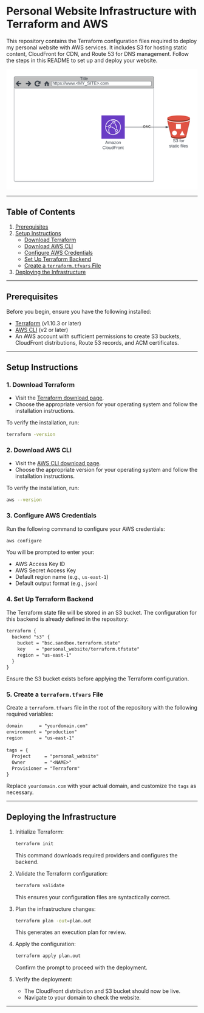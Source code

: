 # Personal Website Infrastructure with Terraform and AWS

This repository contains the Terraform configuration files required to deploy my personal website with AWS services. It includes S3 for hosting static content, CloudFront for CDN, and Route 53 for DNS management. Follow the steps in this README to set up and deploy your website.

![architecture.png](img/architecture.png)

---

## Table of Contents
1. [Prerequisites](#prerequisites)
2. [Setup Instructions](#setup-instructions)
    - [Download Terraform](#download-terraform)
    - [Download AWS CLI](#download-aws-cli)
    - [Configure AWS Credentials](#configure-aws-credentials)
    - [Set Up Terraform Backend](#set-up-terraform-backend)
    - [Create a `terraform.tfvars` File](#create-a-terraformtfvars-file)
3. [Deploying the Infrastructure](#deploying-the-infrastructure)

---

## Prerequisites

Before you begin, ensure you have the following installed:
- [Terraform](https://developer.hashicorp.com/terraform/downloads) (v1.10.3 or later)
- [AWS CLI](https://aws.amazon.com/cli/) (v2 or later)
- An AWS account with sufficient permissions to create S3 buckets, CloudFront distributions, Route 53 records, and ACM certificates.

---

## Setup Instructions

### 1. Download Terraform
- Visit the [Terraform download page](https://developer.hashicorp.com/terraform/downloads).
- Choose the appropriate version for your operating system and follow the installation instructions.

To verify the installation, run:
```bash
terraform -version
```

### 2. Download AWS CLI
- Visit the [AWS CLI download page](https://aws.amazon.com/cli/).
- Choose the appropriate version for your operating system and follow the installation instructions.

To verify the installation, run:
```bash
aws --version
```

### 3. Configure AWS Credentials
Run the following command to configure your AWS credentials:
```bash
aws configure
```
You will be prompted to enter your:
- AWS Access Key ID
- AWS Secret Access Key
- Default region name (e.g., `us-east-1`)
- Default output format (e.g., `json`)

### 4. Set Up Terraform Backend
The Terraform state file will be stored in an S3 bucket. The configuration for this backend is already defined in the repository:
```hcl
terraform {
  backend "s3" {
    bucket = "bsc.sandbox.terraform.state"
    key    = "personal_website/terraform.tfstate"
    region = "us-east-1"
  }
}
```
Ensure the S3 bucket exists before applying the Terraform configuration.

### 5. Create a `terraform.tfvars` File
Create a `terraform.tfvars` file in the root of the repository with the following required variables:
```hcl
domain      = "yourdomain.com"
environment = "production"
region      = "us-east-1"

tags = {
  Project     = "personal_website"
  Owner       = "<NAME>"
  Provisioner = "Terraform"
}
```
Replace `yourdomain.com` with your actual domain, and customize the `tags` as necessary.

---

## Deploying the Infrastructure

1. Initialize Terraform:
   ```bash
   terraform init
   ```
   This command downloads required providers and configures the backend.

2. Validate the Terraform configuration:
   ```bash
   terraform validate
   ```
   This ensures your configuration files are syntactically correct.

3. Plan the infrastructure changes:
   ```bash
   terraform plan -out=plan.out
   ```
   This generates an execution plan for review.

4. Apply the configuration:
   ```bash
   terraform apply plan.out
   ```
   Confirm the prompt to proceed with the deployment.

5. Verify the deployment:
   - The CloudFront distribution and S3 bucket should now be live.
   - Navigate to your domain to check the website.

---
